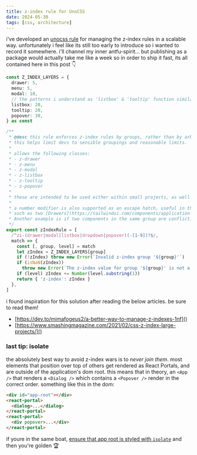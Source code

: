 ```yaml
---
title: z-index rule for UnoCSS
date: 2024-05-30
tags: [css, architecture]
---
```


i've developed an [unocss rule](https://unocss.dev/config/rules) for managing the z-index rules in a scalable way. unfortunately i feel like its still too early to introduce so i wanted to record it somewhere. <!-- excerpt-end --> i'll channel my inner antfu-spirit... but publishing as a package would actually take me like a week so in order to ship it fast, its all contained here in this post 👇

```ts
const Z_INDEX_LAYERS = {
  drawer: 5,
  menu: 5,
  modal: 10,
  // the patterns i understand as 'listbox' & 'tooltip' function similarly enough that they can share the same layer value
  listbox: 20,
  tooltip: 20,
  popover: 30,
} as const

/**
 * @desc this rule enforces z-index rules by groups, rather than by arbitrary number values.
 * this helps limit devs to sensible groupings and reasonable limits.
 *
 * allows the following classes:
 * - z-drawer
 * - z-menu
 * - z-modal
 * - z-listbox
 * - z-tooltip
 * - z-popover
 *
 * these are intended to be used either within small projects, as well as in larger design systems.
 * 
 * a number modifier is also supported as an escape hatch, useful in the case of two competing components being rendered at the same time;
 * such as two [Drawers](https://tailwindui.com/components/application-ui/overlays/slide-overs). The second drawer could use `z-drawer-1` to elevate its z-index value by one.
 * Another example is if two components in the same group are conflicting (a <Dropdown /> next to <Tooltip />, for example)
 */
export const zIndexRule = [
  /^zi-(drawer|modal|listbox|dropdown|popover)(-[1-9])?$/,
  match => {
    const [, group, level] = match
    let zIndex = Z_INDEX_LAYERS[group]
    if (!zIndex) throw new Error(`Invalid z-index group '${group}'`)
    if (isNaN(zIndex))
      throw new Error(`The z-index value for group '${group}' is not a number.`)
    if (level) zIndex += Number(level.substring(1))
    return { 'z-index': zIndex }
  },
]
```

i found inspiration for this solution after reading the below articles. be sure to read them!

- [https://dev.to/mimafogeus2/a-better-way-to-manage-z-indexes-1nf]()
- [https://www.smashingmagazine.com/2021/02/css-z-index-large-projects/]()

### last tip: isolate

the absolutely best way to avoid z-index wars is to _never join them_. most elements that position over top of others get rendered as React Portals, and are outside of the application's dom root. this means that in theory, an `<App />` that renders a `<Dialog />` which contains a `<Popover />` render in the correct order. something like this in the dom:

```html
<div id="app-root"></div>
<react-portal>
  <dialog>...</dialog>
</react-portal>
<react-portal>
  <div popover>...</div>
</react-portal>
```

if youre in the same boat, [ensure that app root is styled with `isolate`](https://www.joshwcomeau.com/css/stacking-contexts/) and then you're <span class="font-bold dark:text-yellow-400">golden</span> 🏆